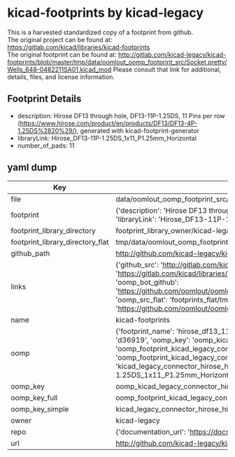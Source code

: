 # kicad-footprints by kicad-legacy  
This is a harvested standardized copy of a footprint from github.  
The original project can be found at:  
https://gitlab.com/kicad/libraries/kicad-footprints  
The original footprint can be found at:
http://gitlab.com/kicad-legacy/kicad-footprints/blob/master/tmp/data/oomlout_oomp_footprint_src/Socket.pretty/Wells_648-0482211SA01.kicad_mod
Please consult that link for additional, details, files, and license information.  
## Footprint Details
* description: Hirose DF13 through hole, DF13-11P-1.25DS, 11 Pins per row (https://www.hirose.com/product/en/products/DF13/DF13-4P-1.25DS%2820%29/), generated with kicad-footprint-generator  
* libraryLink: Hirose_DF13-11P-1.25DS_1x11_P1.25mm_Horizontal  
* number_of_pads: 11  
## yaml dump  
| Key | Value |  
| --- | --- |  
| file | data/oomlout_oomp_footprint_src/kicad-footprints/Connector_Hirose.pretty/Hirose_DF13-11P-1.25DS_1x11_P1.25mm_Horizontal.kicad_mod |  
| footprint | {'description': 'Hirose DF13 through hole, DF13-11P-1.25DS, 11 Pins per row (https://www.hirose.com/product/en/products/DF13/DF13-4P-1.25DS%2820%29/), generated with kicad-footprint-generator', 'libraryLink': 'Hirose_DF13-11P-1.25DS_1x11_P1.25mm_Horizontal', 'number_of_pads': 11} |  
| footprint_library_directory | footprint_library_owner/kicad-legacy_kicad-footprints |  
| footprint_library_directory_flat | tmp/data/oomlout_oomp_footprint_src/footprints_flat/kicad_legacy_connector_hirose_hirose_df13_11p_1_25ds_1x11_p1_25mm_horizontal/working |  
| github_path | http://github.com/kicad-legacy/kicad-footprints/blob/master/tmp/data/oomlout_oomp_footprint_src/Connector_Hirose.pretty/Hirose_DF13-11P-1.25DS_1x11_P1.25mm_Horizontal.kicad_mod |  
| links | {'github_src': 'http://gitlab.com/kicad-legacy/kicad-footprints/blob/master/tmp/data/oomlout_oomp_footprint_src/Socket.pretty/Wells_648-0482211SA01.kicad_mod', 'github_src_repo': 'https://gitlab.com/kicad/libraries/kicad-footprints', 'oomp_bot': 'tmp/data/oomlout_oomp_footprint_src/footprints/kicad_legacy_connector_hirose_hirose_df13_11p_1_25ds_1x11_p1_25mm_horizontal/working', 'oomp_bot_github': 'https://github.com/oomlout/oomlout_oomp_footprint_bot/tree/main/tmp/data/oomlout_oomp_footprint_src/footprints/kicad_legacy_connector_hirose_hirose_df13_11p_1_25ds_1x11_p1_25mm_horizontal/working', 'oomp_src_flat': 'footprints_flat/tmp/data/oomlout_oomp_footprint_src/footprints_flat/kicad_legacy_connector_hirose_hirose_df13_11p_1_25ds_1x11_p1_25mm_horizontal/working', 'oomp_src_flat_github': 'https://github.com/oomlout/oomlout_oomp_footprint_src/tree/main/tmp/data/oomlout_oomp_footprint_src/footprints_flat/kicad_legacy_connector_hirose_hirose_df13_11p_1_25ds_1x11_p1_25mm_horizontal/working'} |  
| name | kicad-footprints |  
| oomp | {'footprint_name': 'hirose_df13_11p_1_25ds_1x11_p1_25mm_horizontal', 'library_name': 'connector_hirose', 'md5': 'd36919fe32d5581efa6fcab2b3356e8d', 'md5_10': 'd36919fe32', 'md5_5': 'd3691', 'md5_6': 'd36919', 'oomp_key': 'oomp_kicad_legacy_connector_hirose_hirose_df13_11p_1_25ds_1x11_p1_25mm_horizontal', 'oomp_key_extra': 'oomp_footprint_kicad_legacy_connector_hirose_hirose_df13_11p_1_25ds_1x11_p1_25mm_horizontal', 'oomp_key_full': 'oomp_footprint_kicad_legacy_connector_hirose_hirose_df13_11p_1_25ds_1x11_p1_25mm_horizontal_d36919', 'oomp_key_simple': 'kicad_legacy_connector_hirose_hirose_df13_11p_1_25ds_1x11_p1_25mm_horizontal', 'original_filename': 'data/oomlout_oomp_footprint_src/kicad-footprints/Connector_Hirose.pretty/Hirose_DF13-11P-1.25DS_1x11_P1.25mm_Horizontal.kicad_mod', 'owner_name': 'kicad_legacy'} |  
| oomp_key | oomp_kicad_legacy_connector_hirose_hirose_df13_11p_1_25ds_1x11_p1_25mm_horizontal |  
| oomp_key_full | oomp_footprint_kicad_legacy_connector_hirose_hirose_df13_11p_1_25ds_1x11_p1_25mm_horizontal |  
| oomp_key_simple | kicad_legacy_connector_hirose_hirose_df13_11p_1_25ds_1x11_p1_25mm_horizontal |  
| owner | kicad-legacy |  
| repo | {'documentation_url': 'https://docs.github.com/rest/repos/repos#get-a-repository', 'message': 'Not Found'} |  
| url | http://github.com/kicad-legacy/kicad-footprints |  

